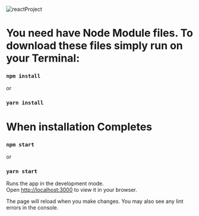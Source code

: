 ![reactProject](https://user-images.githubusercontent.com/100274001/202651647-f5fcb4cd-c401-463e-9872-d76686b68c7a.png)

# You need have Node Module files. To download these files simply run on your Terminal:

### `npm install` 
or
### `yarn install` 

# When installation Completes

### `npm start`
or
### `yarn start`
Runs the app in the development mode.\
Open [http://localhost:3000](http://localhost:3000) to view it in your browser.

The page will reload when you make changes.
You may also see any lint errors in the console.
